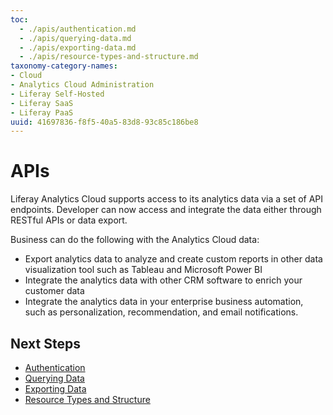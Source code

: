 ```yaml
---
toc:
  - ./apis/authentication.md
  - ./apis/querying-data.md
  - ./apis/exporting-data.md
  - ./apis/resource-types-and-structure.md
taxonomy-category-names:
- Cloud
- Analytics Cloud Administration
- Liferay Self-Hosted
- Liferay SaaS
- Liferay PaaS
uuid: 41697836-f8f5-40a5-83d8-93c85c186be8
---
```

# APIs

Liferay Analytics Cloud supports access to its analytics data via a set of API endpoints. Developer can now access and integrate the data either through RESTful APIs or data export.

Business can do the following with the Analytics Cloud data:

* Export analytics data to analyze and create custom reports in other data visualization tool such as Tableau and Microsoft Power BI
* Integrate the analytics data with other CRM software to enrich your customer data
* Integrate the analytics data in your enterprise business automation, such as personalization, recommendation, and email notifications.

## Next Steps

-  [Authentication](./apis/authentication.md)
-  [Querying Data](./apis/querying-data.md)
-  [Exporting Data](./apis/exporting-data.md)
-  [Resource Types and Structure](./apis/resource-types-and-structure.md)
